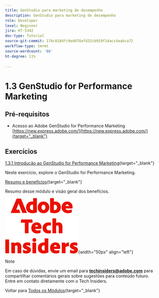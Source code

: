 ```yaml
---
title: GenStudio para marketing de desempenho
description: GenStudio para marketing de desempenho
role: Developer
level: Beginner
jira: KT-5342
doc-type: Tutorial
source-git-commit: 174c818dfc9edd78afd32cb919f14acc4aabca72
workflow-type: tm+mt
source-wordcount: '86'
ht-degree: 11%

---
```


# 1.3 GenStudio for Performance Marketing


## Pré-requisitos

- Acesso ao Adobe GenStudio for Performance Marketing [https://new.express.adobe.com/](https://new.express.adobe.com/){target="_blank"}

## Exercícios

[1.3.1 Introdução ao GenStudio for Performance Marketing](./ex1.md){target="_blank"}

Neste exercício, explore o GenStudio for Performance Marketing.

[Resumo e benefícios](./summary.md){target="_blank"}

Resumo desse módulo e visão geral dos benefícios.

![Informantes técnicos](./../../../assets/images/techinsiders.png){width="50px" align="left"}

>[!NOTE]
>
>Em caso de dúvidas, envie um email para **techinsiders@adobe.com** para compartilhar comentários gerais sobre sugestões para conteúdo futuro. Entre em contato diretamente com o Tech Insiders.

Voltar para [Todos os Módulos](../../../overview.md){target="_blank"}
